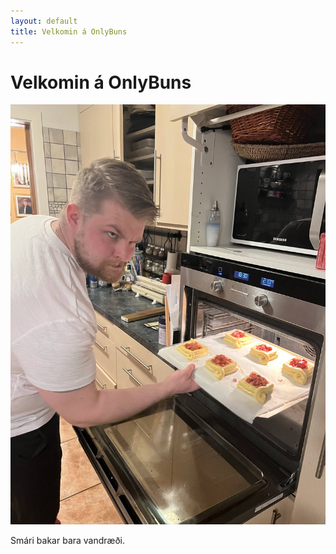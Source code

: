 ```yaml
---
layout: default
title: Velkomin á OnlyBuns
---
```


# Velkomin á OnlyBuns

![Smári bakari](smari.jpeg)

Smári bakar bara vandræði.

